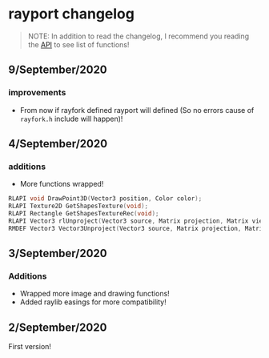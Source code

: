 # rayport changelog

> NOTE: In addition to read the changelog, I recommend you reading the [API](https://github.com/Rabios/rayport/blob/master/api.md) to see list of functions!

## 9/September/2020

### improvements

- From now if rayfork defined rayport will defined (So no errors cause of `rayfork.h` include will happen)!

## 4/September/2020

### additions

- More functions wrapped!

```c
RLAPI void DrawPoint3D(Vector3 position, Color color);
RLAPI Texture2D GetShapesTexture(void);
RLAPI Rectangle GetShapesTextureRec(void);
RLAPI Vector3 rlUnproject(Vector3 source, Matrix projection, Matrix view);
RMDEF Vector3 Vector3Unproject(Vector3 source, Matrix projection, Matrix view);
```

## 3/September/2020

### Additions

- Wrapped more image and drawing functions!
- Added raylib easings for more compatibility!

## 2/September/2020

First version!
